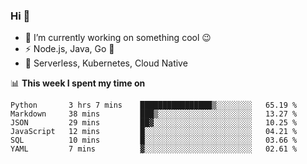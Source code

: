 ### Hi 👋

<!--
**nodejh/nodejh** is a ✨ _special_ ✨ repository because its `README.md` (this file) appears on your GitHub profile.

Here are some ideas to get you started:

- 🔭 I’m currently working on ...
- 🌱 I’m currently learning ...
- 👯 I’m looking to collaborate on ...
- 🤔 I’m looking for help with ...
- 💬 Ask me about ...
- 📫 How to reach me: ...
- 😄 Pronouns: ...
- ⚡ Fun fact: ...
-->

- 🔭 I’m currently working on something cool :wink:
- ⚡ Node.js, Java, Go :thought_balloon:
- 🤖 Serverless, Kubernetes, Cloud Native

📊 **This week I spent my time on**

<!--START_SECTION:waka-->

```text
Python       3 hrs 7 mins    ████████████████▒░░░░░░░░   65.19 %
Markdown     38 mins         ███▒░░░░░░░░░░░░░░░░░░░░░   13.27 %
JSON         29 mins         ██▓░░░░░░░░░░░░░░░░░░░░░░   10.25 %
JavaScript   12 mins         █░░░░░░░░░░░░░░░░░░░░░░░░   04.21 %
SQL          10 mins         █░░░░░░░░░░░░░░░░░░░░░░░░   03.66 %
YAML         7 mins          ▓░░░░░░░░░░░░░░░░░░░░░░░░   02.61 %
```

<!--END_SECTION:waka-->


<!--
:traffic_light: **Visitors**

![visitors](https://visitor-badge.glitch.me/badge?page_id=nodejh.nodejh)
-->
